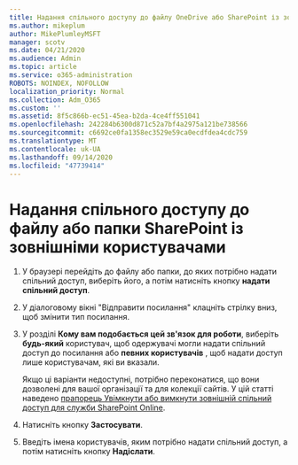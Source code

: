 ```yaml
---
title: Надання спільного доступу до файлу OneDrive або SharePoint із зовнішніми користувачами
ms.author: mikeplum
author: MikePlumleyMSFT
manager: scotv
ms.date: 04/21/2020
ms.audience: Admin
ms.topic: article
ms.service: o365-administration
ROBOTS: NOINDEX, NOFOLLOW
localization_priority: Normal
ms.collection: Adm_O365
ms.custom: ''
ms.assetid: 8f5c866b-ec51-45ea-b2da-4ce4ff551041
ms.openlocfilehash: 242284b6300d871c52a7bf4a2975a121be738566
ms.sourcegitcommit: c6692ce0fa1358ec3529e59ca0ecdfdea4cdc759
ms.translationtype: MT
ms.contentlocale: uk-UA
ms.lasthandoff: 09/14/2020
ms.locfileid: "47739414"
---
```

# <a name="share-a-onedrive-or-sharepoint-file-or-folder-with-external-users"></a>Надання спільного доступу до файлу або папки SharePoint із зовнішніми користувачами

1. У браузері перейдіть до файлу або папки, до яких потрібно надати спільний доступ, виберіть його, а потім натисніть кнопку **надати спільний доступ**.
    
2. У діалоговому вікні "Відправити посилання" клацніть стрілку вниз, щоб змінити тип посилання.
    
3. У розділі **Кому вам подобається цей зв'язок для роботи**, виберіть **будь-який** користувач, щоб одержувачі могли надати спільний доступ до посилання або **певних користувачів** , щоб надати доступ лише користувачам, які ви вказали. 
    
    Якщо ці варіанти недоступні, потрібно переконатися, що вони дозволені для вашої організації та для колекції сайтів. У цій статті наведено [прапорець Увімкнути або вимкнути зовнішній спільний доступ для служби SharePoint Online](https://go.microsoft.com/fwlink/?linkid=866426).
    
4. Натисніть кнопку **Застосувати**.
    
5. Введіть імена користувачів, яким потрібно надати спільний доступ, а потім натисніть кнопку **Надіслати**.
    


